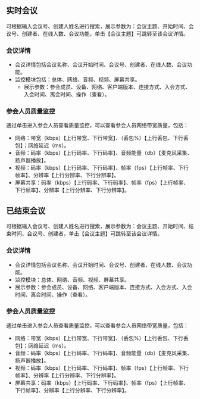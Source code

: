 
## 实时会议
可根据输入会议号、创建人姓名进行搜索，展示参数为：会议主题、开始时间、会议号、创建者、在线人数、会议功能，单击【会议主题】可跳转至该会议详情。

### 会议详情
- 会议详情包括会议名称、会议开始时间、会议号、创建者、在线人数、会议功能。
- 监控模块包括：总体、网络、音频、视频、屏幕共享。
	- 展示参数：参会成员、设备、网络、客户端版本、连接方式、入会方式、入会时间、离会时间、操作（查看）。

### 参会人员质量监控
通过单击进入参会人员查看质量监控，可以查看参会人员网络带宽质量，包括：
- 网络：带宽（kbps）【上行带宽、下行带宽】、（丢包%）【上行丢包、下行丢包】；网络延迟（ms）。
- 音频：码率（kbps）【上行码率、下行码率】、音频能量（db）【麦克风采集、扬声器播放】。
- 视频：码率（kbps）【上行码率、下行码率】、帧率（fps）【上行帧率、下行帧率】、分辨率【上行分辨率、下行分辨率】。
- 屏幕共享：码率（kbps）【上行码率、下行码率】、帧率（fps）【上行帧率、下行帧率】、分辨率【上行分辨率、下行分辨率】。

## 已结束会议
可根据输入会议号、创建人姓名进行搜索，展示参数为：会议主题、开始时间、结束时间、会议号、创建者，单击【会议主题】可跳转至该会议详情。

### 会议详情
- 会议详情包括会议名称、会议开始时间、会议号、创建者、在线人数、会议功能。
- 监控模块：总体、网络、音频、视频、屏幕共享。
 - 展示参数：参会成员、设备、网络、客户端版本、连接方式、入会方式、入会时间、离会时间、操作（查看）。

### 参会人员质量监控
通过单击进入参会人员查看质量监控，可以查看参会人员网络带宽质量，包括：
- 网络：带宽（kbps）【上行带宽、下行带宽】、（丢包%）【上行丢包、下行丢包】；网络延迟（ms）。
- 音频：码率（kbps）【上行码率、下行码率】、音频能量（db）【麦克风采集、扬声器播放】。
- 视频：码率（kbps）【上行码率、下行码率】、帧率（fps）【上行帧率、下行帧率】、分辨率【上行分辨率、下行分辨率】。
- 屏幕共享：码率（kbps）【上行码率、下行码率】、帧率（fps）【上行帧率、下行帧率】、分辨率【上行分辨率、下行分辨率】。
